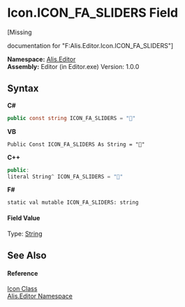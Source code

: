 # Icon.ICON_FA_SLIDERS Field
 

\[Missing <summary> documentation for "F:Alis.Editor.Icon.ICON_FA_SLIDERS"\]

**Namespace:**&nbsp;<a href="b150ade4-39de-a232-5f06-d3cdc1b2c538">Alis.Editor</a><br />**Assembly:**&nbsp;Editor (in Editor.exe) Version: 1.0.0

## Syntax

**C#**<br />
``` C#
public const string ICON_FA_SLIDERS = ""
```

**VB**<br />
``` VB
Public Const ICON_FA_SLIDERS As String = ""
```

**C++**<br />
``` C++
public:
literal String^ ICON_FA_SLIDERS = ""
```

**F#**<br />
``` F#
static val mutable ICON_FA_SLIDERS: string
```


#### Field Value
Type: <a href="https://docs.microsoft.com/dotnet/api/system.string" target="_blank">String</a>

## See Also


#### Reference
<a href="cc0f883c-67f8-f772-c6d7-a60b129f22a7">Icon Class</a><br /><a href="b150ade4-39de-a232-5f06-d3cdc1b2c538">Alis.Editor Namespace</a><br />